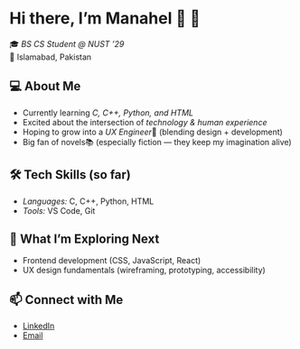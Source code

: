 # Hi there, I’m Manahel 👋 🌷

🎓 *BS CS Student @ NUST ’29*  
📍 Islamabad, Pakistan  

## 💻 About Me  
- Currently learning *C, C++, Python, and HTML*  
- Excited about the intersection of *technology & human experience*  
- Hoping to grow into a *UX Engineer*🦢 (blending design + development)  
- Big fan of novels📚 (especially fiction — they keep my imagination alive)  

## 🛠 Tech Skills (so far)  
- *Languages:* C, C++, Python, HTML  
- *Tools:* VS Code, Git  

## 🌱 What I’m Exploring Next  
- Frontend development (CSS, JavaScript, React)  
- UX design fundamentals (wireframing, prototyping, accessibility)  

## 📫 Connect with Me  
- [LinkedIn](www.linkedin.com/in/manahel-kayani-3a2059345)  
- [Email](manahelzulqarnain4@gmail.com)
<!--
**manahelhehe/manahelhehe** is a ✨ _special_ ✨ repository because its `README.md` (this file) appears on your GitHub profile.

Here are some ideas to get you started:

- 🔭 I’m currently working on ...
- 🌱 I’m currently learning ...
- 👯 I’m looking to collaborate on ...
- 🤔 I’m looking for help with ...
- 💬 Ask me about ...
- 📫 How to reach me: ...
- 😄 Pronouns: ...
- ⚡ Fun fact: ...
-->
